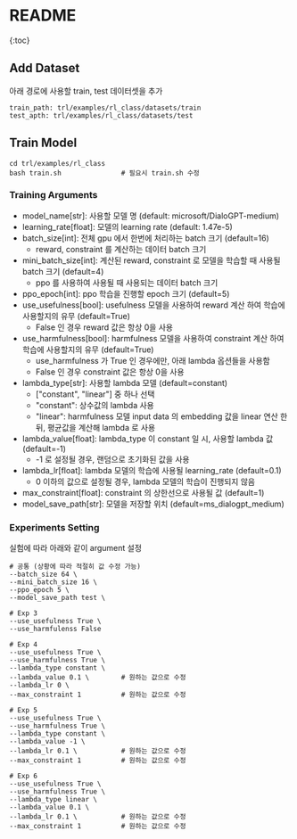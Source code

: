 # README

{:toc}

## Add Dataset

아래 경로에 사용할 train, test 데이터셋을 추가

```
train_path: trl/examples/rl_class/datasets/train
test_apth: trl/examples/rl_class/datasets/test
```



## Train Model

```
cd trl/examples/rl_class
bash train.sh				# 필요시 train.sh 수정
```



### Training Arguments

+ model_name[str]: 사용할 모델 명 (default: microsoft/DialoGPT-medium)
+ learning_rate[float]: 모델의 learning rate (default: 1.47e-5)
+ batch_size[int]: 전체 gpu 에서 한번에 처리하는 batch 크기 (default=16)
  + reward, constraint 를 계산하는 데이터 batch 크기
+ mini_batch_size[int]: 계산된 reward, constraint 로 모델을 학습할 때 사용될 batch 크기 (default=4)
  + ppo 를 사용하여 사용될 때 사용되는 데이터 batch 크기
+ ppo_epoch[int]: ppo 학습을 진행할 epoch 크기 (default=5)
+ use_usefulness[bool]: usefulness 모델을 사용하여 reward 계산 하여 학습에 사용할지의 유무 (default=True)
  + False 인 경우 reward 값은 항상 0을 사용
+ use_harmfulness[bool]: harmfulness 모델을 사용하여 constraint 계산 하여 학습에 사용할지의 유무 (default=True)
  + use_harmfulness 가 True 인 경우에만, 아래 lambda 옵션들을 사용함
  + False 인 경우 constraint 값은 항상 0을 사용
+ lambda_type[str]: 사용할 lambda 모델 (default=constant)
  + ["constant", "linear"] 중 하나 선택
  + "constant": 상수값의 lambda 사용
  + "linear": harmfulness 모델 input data 의 embedding 값을 linear 연산 한 뒤, 평균값을 계산해 lambda 로 사용
+ lambda_value[float]: lambda_type 이 constant 일 시, 사용할 lambda 값 (default=-1)
  + -1 로 설정될 경우, 랜덤으로 초기화된 값을 사용
+ lambda_lr[float]: lambda 모델의 학습에 사용될 learning_rate (default=0.1)
  + 0 이하의 값으로 설정될 경우, lambda 모델의 학습이 진행되지 않음
+ max_constraint[float]: constraint 의 상한선으로 사용될 값 (default=1)
+ model_save_path[str]: 모델을 저장할 위치 (default=ms_dialogpt_medium)

### Experiments Setting

실험에 따라 아래와 같이 argument 설정

```
# 공통 (상황에 따라 적절히 값 수정 가능)
--batch_size 64 \
--mini_batch_size 16 \
--ppo_epoch 5 \
--model_save_path test \

# Exp 3
--use_usefulness True \
--use_harmfulenss False

# Exp 4
--use_usefulness True \
--use_harmfulness True \
--lambda_type constant \
--lambda_value 0.1 \		# 원하는 값으로 수정
--lambda_lr 0 \
--max_constraint 1			# 원하는 값으로 수정

# Exp 5
--use_usefulness True \
--use_harmfulness True \
--lambda_type constant \
--lambda_value -1 \		
--lambda_lr 0.1 \			# 원하는 값으로 수정
--max_constraint 1			# 원하는 값으로 수정

# Exp 6
--use_usefulness True \
--use_harmfulness True \
--lambda_type linear \
--lambda_value 0.1 \
--lambda_lr 0.1	\			# 원하는 값으로 수정
--max_constraint 1			# 원하는 값으로 수정
```

